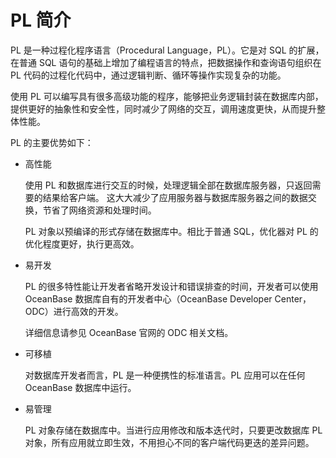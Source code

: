 PL 简介 
==========================

PL 是一种过程化程序语言（Procedural Language，PL）。它是对 SQL 的扩展，在普通 SQL 语句的基础上增加了编程语言的特点，把数据操作和查询语句组织在 PL 代码的过程化代码中，通过逻辑判断、循环等操作实现复杂的功能。

使用 PL 可以编写具有很多高级功能的程序，能够把业务逻辑封装在数据库内部，提供更好的抽象性和安全性，同时减少了网络的交互，调用速度更快，从而提升整体性能。

PL 的主要优势如下：

* 高性能

  使用 PL 和数据库进行交互的时候，处理逻辑全部在数据库服务器，只返回需要的结果给客户端。 这大大减少了应用服务器与数据库服务器之间的数据交换，节省了网络资源和处理时间。 

  PL 对象以预编译的形式存储在数据库中。相比于普通 SQL，优化器对 PL 的优化程度更好，执行更高效。
  




<!-- -->

* 易开发

  PL 的很多特性能让开发者省略开发设计和错误排查的时间，开发者可以使用 OceanBase 数据库自有的开发者中心（OceanBase Developer Center，ODC）进行高效的开发。

  详细信息请参见 OceanBase 官网的 ODC 相关文档。
  




<!-- -->

* 可移植

  对数据库开发者而言，PL 是一种便携性的标准语言。PL 应用可以在任何 OceanBase 数据库中运行。
  




<!-- -->

* 易管理

  PL 对象存储在数据库中。当进行应用修改和版本迭代时，只要更改数据库 PL 对象，所有应用就立即生效，不用担心不同的客户端代码更迭的差异问题。
  




